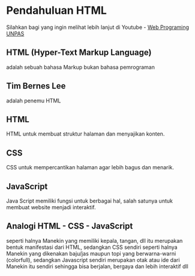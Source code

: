 # Pendahuluan HTML
Silahkan bagi yang ingin melihat lebih lanjut di 
Youtube - [Web Programing UNPAS](https://youtube.com/playlist?list=PLFIM0718LjIVuONHysfOK0ZtiqUWvrx4F&si=YEF5a1iR9ITRJxA0)

## HTML (Hyper-Text Markup Language)
adalah sebuah bahasa Markup bukan bahasa pemrograman

## Tim Bernes Lee
adalah penemu HTML 

## HTML
HTML untuk membuat struktur halaman dan menyajikan konten.

## CSS 
CSS untuk mempercantikan halaman agar lebih bagus dan menarik.

## JavaScript
Java Script memiliki fungsi untuk berbagai hal, salah satunya untuk membuat website menjadi interaktif.

## Analogi HTML - CSS - JavaScript
seperti halnya Manekin yang memiliki kepala, tangan, dll itu merupakan bentuk manifestasi dari HTML, 
sedangkan CSS sendiri seperti halnya Manekin yang dikenakan baju/jas maupun topi yang berwarna-warni (colorfull), 
sedangkan Javascript sendiri merupakan otak atau ide dari Manekin itu sendiri sehingga bisa berjalan, bergaya dan lebih interaktif dll

